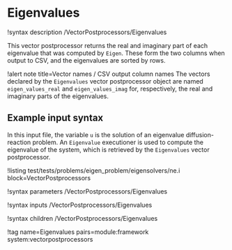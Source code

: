# Eigenvalues

!syntax description /VectorPostprocessors/Eigenvalues

This vector postprocessor returns the real and imaginary part of each eigenvalue that was computed by `Eigen`. These form the two columns when output to CSV, and the eigenvalues are sorted by rows.

!alert note title=Vector names / CSV output column names
The vectors declared by the `Eigenvalues` vector postprocessor object are named `eigen_values_real` and `eigen_values_imag` for, respectively, the real and imaginary parts of the eigenvalues.

## Example input syntax

In this input file, the variable `u` is the solution of an eigenvalue diffusion-reaction problem. An `Eigenvalue` executioner is used to compute the eigenvalue of the system, which is retrieved by the `Eigenvalues` vector postprocessor.

!listing test/tests/problems/eigen_problem/eigensolvers/ne.i block=VectorPostprocessors

!syntax parameters /VectorPostprocessors/Eigenvalues

!syntax inputs /VectorPostprocessors/Eigenvalues

!syntax children /VectorPostprocessors/Eigenvalues

!tag name=Eigenvalues pairs=module:framework system:vectorpostprocessors
